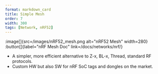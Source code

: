 ```yaml
---
format: markdown_card
title: Simple Mesh
order: 7
width: 300
tags: [Network, nRF52]
---
```

:image[]{src=/images/nRF52_mesh.png alt="nRF52 Mesh" width=280}
:button[]{label="nRF Mesh Doc" link=/docs/networks/nrf/}

- A simpler, more efficient alternative to Z-x, BL-x, Thread, standard RF protocols.
- Custom HW but also SW for nRF SoC tags and dongles on the market.
